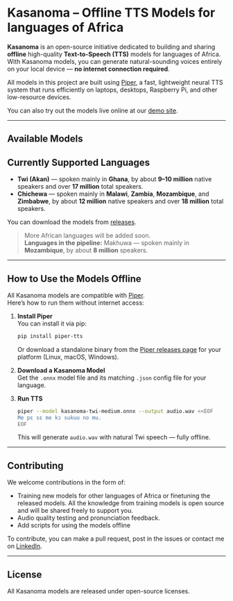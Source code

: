 # Kasanoma – Offline TTS Models for languages of Africa

**Kasanoma** is an open-source initiative dedicated to building and sharing **offline** high-quality **Text-to-Speech (TTS)** models for languages of Africa.  
With Kasanoma models, you can generate natural-sounding voices entirely on your local device — **no internet connection required**.

All models in this project are built using [Piper](https://github.com/rhasspy/piper), a fast, lightweight neural TTS system that runs efficiently on laptops, desktops, Raspberry Pi, and other low-resource devices.

You can also try out the models live online at our [demo site](https://kasanoma.onrender.com/).

---

## Available Models

## Currently Supported Languages

- **Twi (Akan)** — spoken mainly in **Ghana**, by about **9–10 million** native speakers and over **17 million** total speakers.  
- **Chichewa** — spoken mainly in **Malawi**, **Zambia**, **Mozambique**, and **Zimbabwe**, by about **12 million** native speakers and over **18 million** total speakers.

You can download the models from [releases](https://github.com/michsethowusu/kasanoma/releases).

> More African languages will be added soon.  
> **Languages in the pipeline:** Makhuwa — spoken mainly in **Mozambique**, by about **8 million** speakers.

---

## How to Use the Models Offline

All Kasanoma models are compatible with [Piper](https://github.com/rhasspy/piper).  
Here’s how to run them without internet access:

1. **Install Piper**  
   You can install it via pip:
   ```bash
   pip install piper-tts
   ```
   Or download a standalone binary from the [Piper releases page](https://github.com/rhasspy/piper/releases) for your platform (Linux, macOS, Windows).

2. **Download a Kasanoma Model**  
   Get the `.onnx` model file and its matching `.json` config file for your language.

3. **Run TTS**  
   ```bash
   piper --model kasanoma-twi-medium.onnx --output audio.wav <<EOF
   Me pɛ sɛ me kɔ sukuu no mu.
   EOF
   ```
   This will generate `audio.wav` with natural Twi speech — fully offline.


---

## Contributing

We welcome contributions in the form of:  
- Training new models for other languages of Africa or finetuning the released models. All the knowledge from training models is open source and will be shared freely to support you.  
- Audio quality testing and pronunciation feedback.
- Add scripts for using the models offline

To contribute, you can make a pull request, post in the issues or contact me on [LinkedIn](https://www.linkedin.com/in/mich-seth-owusu).

---

## License

All Kasanoma models are released under open-source licenses.

